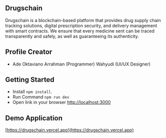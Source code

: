 ## Drugschain
Drugschain is a blockchain-based platform that provides drug supply chain tracking solutions, digital prescription security, and delivery management with smart contracts. We ensure that every medicine sent can be traced transparently and safely, as well as guaranteeing its authenticity.

## Profile Creator
- Ade Oktaviano Arrahman (Programmer)
 Wahyudi (UI/UX Designer)

## Getting Started

- Install `npm install`.
- Run Command `npm run dev`
- Open link in your browser [http://localhost:3000](http://localhost:3000)

## Demo Application
[https://drugschain.vercel.app](https://drugschain.vercel.app)
